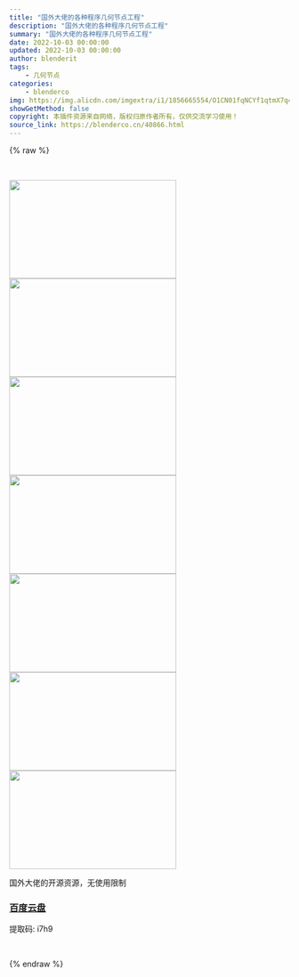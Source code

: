 ```yaml
---
title: "国外大佬的各种程序几何节点工程"
description: "国外大佬的各种程序几何节点工程"
summary: "国外大佬的各种程序几何节点工程"
date: 2022-10-03 00:00:00
updated: 2022-10-03 00:00:00
author: blenderit
tags: 
    - 几何节点
categories:
    - blenderco
img: https://img.alicdn.com/imgextra/i1/1856665554/O1CN01fqNCYf1qtmX7q4E2w_!!1856665554.png
showGetMethod: false
copyright: 本插件资源来自网络，版权归原作者所有，仅供交流学习使用！
source_link: https://blenderco.cn/40866.html
---
```


{% raw %}
<p> </p><p><img loading="lazy" class="alignnone size-medium wp-image-40874" src="https://img.blenderco.cn/wp-content/img/2022/10/02092256274-300x177.png" alt="" width="300" height="177"> <img loading="lazy" class="alignnone size-medium wp-image-40873" src="https://img.blenderco.cn/wp-content/img/2022/10/02092251111-300x177.png" alt="" width="300" height="177"> <img loading="lazy" class="alignnone size-medium wp-image-40872" src="https://img.blenderco.cn/wp-content/img/2022/10/02092248876-300x177.png" alt="" width="300" height="177"> <img loading="lazy" class="alignnone size-medium wp-image-40871" src="https://img.blenderco.cn/wp-content/img/2022/10/02092244919-300x177.png" alt="" width="300" height="177"> <img loading="lazy" class="alignnone size-medium wp-image-40870" src="https://img.blenderco.cn/wp-content/img/2022/10/02092239530-300x177.png" alt="" width="300" height="177"> <img loading="lazy" class="alignnone size-medium wp-image-40869" src="https://img.blenderco.cn/wp-content/img/2022/10/02092236307-300x177.png" alt="" width="300" height="177"> <img loading="lazy" class="alignnone size-medium wp-image-40868" src="https://img.blenderco.cn/wp-content/img/2022/10/02092233549-300x177.png" alt="" width="300" height="177"></p><p>国外大佬的开源资源，无使用限制</p><h3><a href="https://pan.baidu.com/s/191kD_lFZg2kUMIHokE_bzA">百度云盘</a></h3><p>提取码: i7h9</p><p> </p>
<div style="display: none">blenderco</div>
{% endraw %}